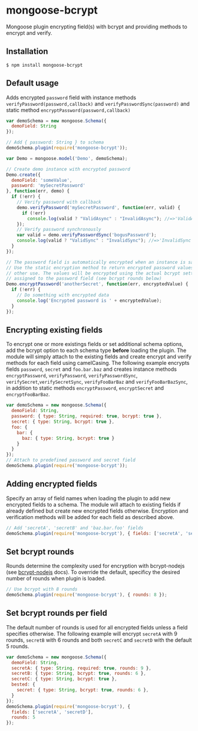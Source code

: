 # mongoose-bcrypt #

Mongoose plugin encrypting field(s) with bcrypt and providing methods to encrypt and verify.

## Installation ##

```
$ npm install mongoose-bcrypt
```

## Default usage ##
Adds encrypted `password` field with instance methods `verifyPassword(password,callback)` and `verifyPasswordSync(password)` and static method `encryptPassword(password,callback)`

```javascript
var demoSchema = new mongoose.Schema({
  demoField: String
});

// Add { password: String } to schema
demoSchema.plugin(require('mongoose-bcrypt'));

var Demo = mongoose.model('Demo', demoSchema);

// Create demo instance with encrypted password
Demo.create({
  demoField: 'someValue',
  password: 'mySecretPassword'
}, function(err, demo) {
  if (!err) {
    // Verify password with callback
    demo.verifyPassword('mySecretPassword', function(err, valid) {
      if (!err)
        console.log(valid ? "ValidAsync" : "InvalidAsync"); //=>'ValidAsync'
    });
    // Verify password synchronously
    var valid = demo.verifyPasswordSync('bogusPassword');
    console.log(valid ? "ValidSync" : "InvalidSync"); //=>'InvalidSync'
  }
});

// The password field is automatically encrypted when an instance is saved
// Use the static encryption method to return encrypted password values for
// other use. The values will be encrypted using the actual bcrypt settings
// assigned to the password field (see bcrypt rounds below)  
Demo.encryptPassword('anotherSecret', function(err, encryptedValue) {
  if (!err) {
    // Do something with encrypted data
    console.log('Encrypted password is ' + encryptedValue);
  }
});
```
## Encrypting existing fields ##
To encrypt one or more existings fields or set additional schema options, add the bcrypt option to
each schema type **before** loading the plugin. The module will simply attach to the existing fields
and create encrypt and verify methods for each field using camelCasing. The following example
encrypts fields `password`, `secret` and `foo.bar.baz` and creates instance methods
`encryptPassword`, `verifyPassword`, `verifyPasswordSync`, `verifySecret`,`verifySecretSync`,
`verifyFooBarBaz` and `verifyFooBarBazSync`, in addition to static methods `encryptPassword`,
`encryptSecret` and `encryptFooBarBaz`.

```javascript
var demoSchema = new mongoose.Schema({
  demoField: String,
  password: { type: String, required: true, bcrypt: true },
  secret: { type: String, bcrypt: true },
  foo: {
    bar: {
      baz: { type: String, bcrypt: true }
    }
  }
});
// Attach to predefined password and secret field
demoSchema.plugin(require('mongoose-bcrypt'));
```
## Adding encrypted fields ##
Specify an array of field names when loading the plugin to add new encrypted fields to a schema. The module will attach to existing fields if already defined but create new encrypted fields otherwise. Encryption and verification methods will be added for each field as described above.

```javascript
// Add 'secretA', 'secretB' and 'baz.bar.foo' fields
demoSchema.plugin(require('mongoose-bcrypt'), { fields: ['secretA', 'secretB', 'baz.bar.foo'] });
```
## Set bcrypt rounds ##
Rounds determine the complexity used for encryption with bcrypt-nodejs (see [bcrypt-nodejs](https://www.npmjs.org/package/bcrypt-nodejs "bcrypt-nodejs") docs). To override the default, specificy the desired number of rounds when plugin is loaded.
```javascript
// Use bcrypt with 8 rounds
demoSchema.plugin(require('mongoose-bcrypt'), { rounds: 8 });
```
## Set bcrypt rounds per field ##
The default number of rounds is used for all encrypted fields unless a field specifies otherwise. The following example will encrypt `secretA` with 9 rounds, `secretB` with 6 rounds and both `secretC` and `secretD` with the default 5 rounds.
```javascript
var demoSchema = new mongoose.Schema({
  demoField: String,
  secretA: { type: String, required: true, rounds: 9 },
  secretB: { type: String, bcrypt: true, rounds: 6 },
  secretC: { type: String, bcrypt: true },
  bested: {
    secret: { type: String, bcrypt: true, rounds: 6 },
  }
});
demoSchema.plugin(require('mongoose-bcrypt'), {
  fields: ['secretA', 'secretD'],
  rounds: 5
});
```
